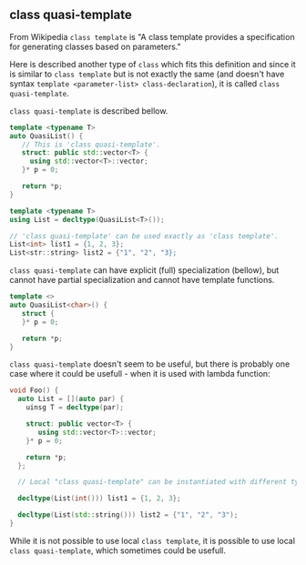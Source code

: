 ## class quasi-template

From Wikipedia `class template` is "A class template provides a specification for generating classes based on parameters."

Here is described another type of `class` which fits this definition and since it is similar to `class template` 
but is not exactly the same (and doesn't have syntax ```template <parameter-list> class-declaration```), it is called `class quasi-template`.

`class quasi-template` is described bellow.

```C++
template <typename T>
auto QuasiList() {
   // This is 'class quasi-template'.
   struct: public std::vector<T> {
     using std::vector<T>::vector;
   }* p = 0;

   return *p;
}

template <typename T>
using List = decltype(QuasiList<T>());

// 'class quasi-template' can be used exactly as 'class template'.
List<int> list1 = {1, 2, 3};
List<str::string> list2 = {"1", "2", "3}; 
```

`class quasi-template` can have explicit (full) specialization (bellow), but cannot have partial specialization and cannot have template functions.

```C++
template <>
auto QuasiList<char>() {
   struct {
   }* p = 0;

   return *p;
}
```


`class quasi-template` doesn't seem to be useful, but there is probably one case where it could be usefull - when it is used with lambda function:

```C++
void Foo() {
  auto List = [](auto par) {
    uinsg T = decltype(par);

    struct: public vector<T> {
       using std::vector<T>::vector;
    }* p = 0;

    return *p; 
  };

  // Local "class quasi-template" can be instantiated with different types.

  decltype(List(int())) list1 = {1, 2, 3};

  decltype(List(std::string())) list2 = {"1", "2", "3");
}
```

While it is not possible to use local `class template`, it is possible to use local `class quasi-template`, which sometimes could be usefull.


